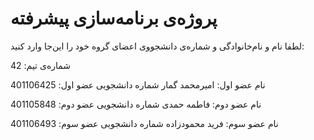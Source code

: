 # پروژه‌ی برنامه‌سازی پیشرفته
لطفا نام و نام‌خانوادگی و شماره‌ی دانشجووی اعضای گروه خود را این‌جا وارد کنید:

شماره‌ی تیم: 42

نام عضو اول: امیرمحمد گمار
شماره دانشجویی عضو اول: 401106425

نام عضو دوم: فاطمه حمدی
شماره دانشجویی عضو دوم: 401105848

نام عضو سوم: فرید محمودزاده
شماره دانشجویی عضو سوم: 401106493
